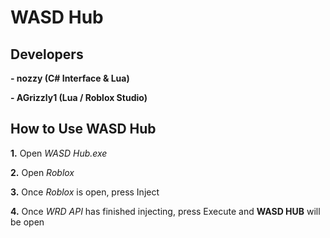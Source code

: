 # WASD Hub
 
## Developers
**- nozzy (C# Interface & Lua)**

**- AGrizzly1 (Lua / Roblox Studio)**

## How to Use WASD Hub
**1.** Open _WASD Hub.exe_

**2.** Open _Roblox_

**3.** Once _Roblox_ is open, press Inject

**4.** Once _WRD API_ has finished injecting, press Execute and __WASD HUB__ will be open
